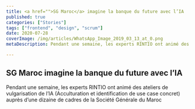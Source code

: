 ```yaml
---
title: <a href="">SG Maroc</a> imagine la banque du future avec l’IA
published: true
categories: ["Stories"]
tags: ["frontend", "design", "scrum"]
date: 2020-07-28
coverImage: /img/articles/WhatsApp_Image_2019_03_13_at_0.png
metaDescription: Pendant une semaine, les experts RINTIO ont animé des ateliers de vulgarisation de l’IA (Acculturation et identification de use case concret) auprès d’une dizaine de cadres de la Société Générale du Maroc

---
```


## SG Maroc imagine la banque du future avec l’IA

Pendant une semaine, les experts RINTIO ont animé des ateliers de vulgarisation de l’IA (Acculturation et identification de use case concret) auprès d’une dizaine de cadres de la Société Générale du Maroc
